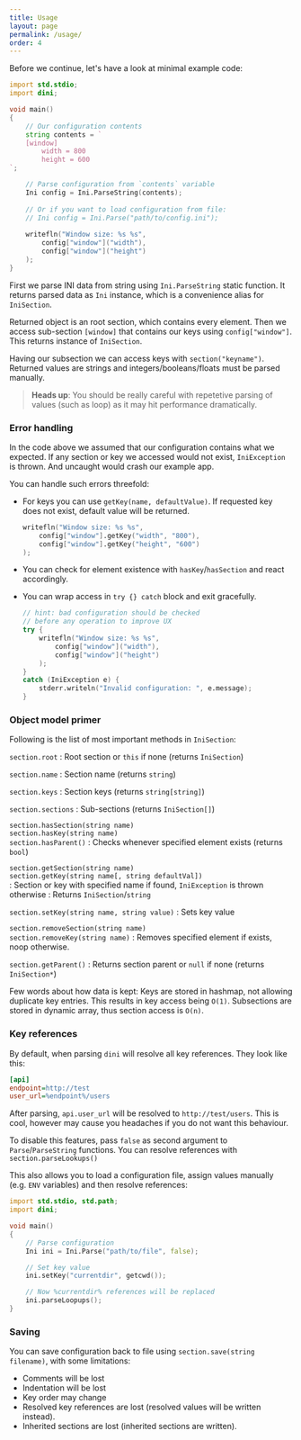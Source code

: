 ```yaml
---
title: Usage
layout: page
permalink: /usage/
order: 4
---
```


Before we continue, let's have a look at minimal example code:

```D
import std.stdio;
import dini;

void main()
{
    // Our configuration contents
    string contents = `
    [window]
        width = 800
        height = 600
`;

    // Parse configuration from `contents` variable
    Ini config = Ini.ParseString(contents);
    
    // Or if you want to load configuration from file:
    // Ini config = Ini.Parse("path/to/config.ini");
    
    writefln("Window size: %s %s", 
        config["window"]("width"), 
        config["window"]("height")
    );
}
```

First we parse INI data from string using `Ini.ParseString` static function. It returns
parsed data as `Ini` instance, which is a convenience alias for `IniSection`.

Returned object is an root section, which contains every element.
Then we access sub-section `[window]` that contains our keys using `config["window"]`. 
This returns instance of `IniSection`. 

Having our subsection we can access keys with `section("keyname")`. Returned values
are strings and integers/booleans/floats must be parsed manually. 

> **Heads up**: You should be really careful with repetetive parsing of values (such as loop) as it
may hit performance dramatically.
 

### Error handling

In the code above we assumed that our configuration contains what we expected.
If any section or key we accessed would not exist, `IniException` is thrown. 
And uncaught would crash our example app.

You can handle such errors threefold:

  - For keys you can use `getKey(name, defaultValue)`. 
    If requested key does not exist, default value will be returned.
    
    ```D
    writefln("Window size: %s %s", 
        config["window"].getKey("width", "800"), 
        config["window"].getKey("height", "600")
    );
    ```
    
  - You can check for element existence with `hasKey`/`hasSection` and react accordingly.
    
  - You can wrap access in `try {} catch` block and exit gracefully.
    
    ```D
    // hint: bad configuration should be checked 
    // before any operation to improve UX
    try {
        writefln("Window size: %s %s", 
            config["window"]("width"), 
            config["window"]("height")
        );
    }
    catch (IniException e) {
        stderr.writeln("Invalid configuration: ", e.message);
    }
    ```
 
### Object model primer

Following is the list of most important methods in `IniSection`:

`section.root`
: Root section or `this` if none (returns `IniSection`)

`section.name`
: Section name (returns `string`)
     
`section.keys`
: Section keys (returns `string[string]`)
     
`section.sections`
: Sub-sections (returns `IniSection[]`)

`section.hasSection(string name)`  
`section.hasKey(string name)`  
`section.hasParent()`
: Checks whenever specified element exists (returns `bool`)

`section.getSection(string name)`  
`section.getKey(string name[, string defaultVal])`     
: Section or key with specified name if found, `IniException` is thrown otherwise
: Returns `IniSection`/`string`

`section.setKey(string name, string value)`
: Sets key value

     
`section.removeSection(string name)`  
`section.removeKey(string name)`
: Removes specified element if exists, noop otherwise.
     
`section.getParent()`
: Returns section parent or `null` if none (returns `IniSection*`)
    

Few words about how data is kept: Keys are stored in hashmap, not allowing duplicate key entries.
This results in key access being `O(1)`. Subsections are stored in dynamic array, thus
section access is `O(n)`.

### Key references
     
By default, when parsing `dini` will resolve all key references. They look like this:

```INI
[api]
endpoint=http://test
user_url=%endpoint%/users
```

After parsing, `api.user_url` will be resolved to `http://test/users`.
This is cool, however may cause you headaches if you do not want this behaviour.

To disable this features, pass `false` as second argument to `Parse`/`ParseString` functions.
You can resolve references with `section.parseLookups()`

This also allows you to load a configuration file, assign values manually (e.g. `ENV` variables) and
then resolve references:

```D
import std.stdio, std.path;
import dini;

void main()
{
    // Parse configuration
    Ini ini = Ini.Parse("path/to/file", false);

    // Set key value
    ini.setKey("currentdir", getcwd());

    // Now %currentdir% references will be replaced
    ini.parseLoopups();
}
```

### Saving

You can save configuration back to file using `section.save(string filename)`, with some limitations:
 
 - Comments will be lost
 - Indentation will be lost
 - Key order may change
 - Resolved key references are lost (resolved values will be written instead).
 - Inherited sections are lost (inherited sections are written).